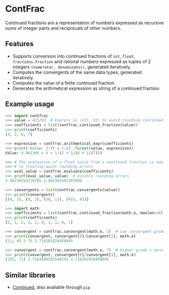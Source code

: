 ContFrac
===============================================================================

Continued fractions are a representation of numbers expressed as recursive
sums of integer parts and reciprocals of other numbers.


Features
----------------------------------------

- Supports conversion into continued fractions of `int`, `float`,
  `fractions.Fraction` and rational numbers expressed as tuples of 2 integers
  `(numerator, denominator)`, generated iteratively.
- Computes the convergents of the same data types, generated iteratively.
- Computes the value of a finite continued fraction.
- Generates the arithmetical expression as string of a continued fraction.


Example usage
----------------------------------------

```python
>>> import contfrac
>>> value = 415/93  # Express as (415, 93) to avoid rounding continued frac.
>>> coefficients = list(contfrac.continued_fraction(value))
>>> print(coefficients)
[4, 2, 6, 7]

>>> expression = contfrac.arithmetical_expr(coefficients)
>>> print('Value: {:f} = {:s}'.format(value, expression))
Value: 4.462366 = 4 + 1/(2 + 1/(6 + 1/(7)))

>>> # The evaluation of a float value from a continued fraction is subject
>>> # to floating point rounding errors
>>> eval_value = contfrac.evaluate(coefficients)
>>> print(eval_value, value)  # Visible rounding errors
4.46236559139785 4.462365591397849

>>> convergents = list(contfrac.convergents(value))
>>> print(convergents)
[(4, 1), (9, 2), (58, 13), (415, 93)]

>>> import math
>>> coefficients = list(contfrac.continued_fraction(math.e, maxlen=10))
>>> print(coefficients)
[2, 1, 2, 1, 1, 4, 1, 1, 6, 1]

>>> convergent = contfrac.convergent(math.e, 3)  # Low convergent grade
>>> print(convergent, convergent[0]/convergent[1], math.e)
(11, 4) 2.75 2.718281828459045

>>> convergent = contfrac.convergent(math.e, 7)  # Higher grade = more accurate
>>> print(convergent, convergent[0]/convergent[1], math.e)
(193, 71) 2.7183098591549295 2.718281828459045
```


Similar libraries
----------------------------------------

- [Continued](https://github.com/MostAwesomeDude/continued), also available
  through `pip` 
